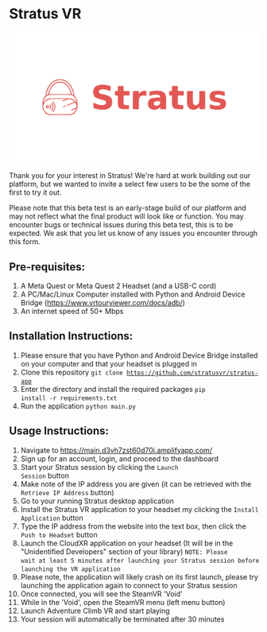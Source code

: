# Stratus VR
![alt text](logo.png)

Thank you for your interest in Stratus! We're hard at work building out our platform, but we wanted to invite a select few users to be the some of the first to try it out. 

Please note that this beta test is an early-stage build of our platform and may not reflect what the final product will look like or function. You may encounter bugs or technical issues during this beta test, this is to be expected. We ask that you let us know of any issues you encounter through this form. 

## Pre-requisites:
1. A Meta Quest or Meta Quest 2 Headset (and a USB-C cord)
2. A PC/Mac/Linux Computer installed with Python and Android Device Bridge (https://www.vrtourviewer.com/docs/adb/)
3. An internet speed of 50+ Mbps 

## Installation Instructions:
1. Please ensure that you have Python and Android Device Bridge installed on your computer and that your headset is plugged in
2. Clone this repository
<code>git clone https://github.com/stratusvr/stratus-app</code>
3. Enter the directory and install the required packages
<code>pip install -r requirements.txt</code>
4. Run the application
<code>python main.py</code>

## Usage Instructions:
1. Navigate to https://main.d3vh7zst60d70i.amplifyapp.com/
2. Sign up for an account, login, and proceed to the dashboard
3. Start your Stratus session by clicking the <code>Launch Session</code> button
4. Make note of the IP address you are given (it can be retrieved with the <code>Retrieve IP Address</code> button)
5. Go to your running Stratus desktop application
6. Install the Stratus VR application to your headset my clicking the <code>Install Application</code> button
7. Type the IP address from the website into the text box, then click the <code>Push to Headset</code> button
8. Launch the CloudXR application on your headset (It will be in the "Unidentified Developers" section of your library) <code>NOTE: Please wait at least 5 minutes after launching your Stratus session before launching the VR application</code>
9. Please note, the application will likely crash on its first launch, please try launching the application again to connect to your Stratus session
10. Once connected, you will see the SteamVR 'Void'
11. While in the 'Void', open the SteamVR menu (left menu button)
12. Launch Adventure Climb VR and start playing
13. Your session will automatically be terminated after 30 minutes
